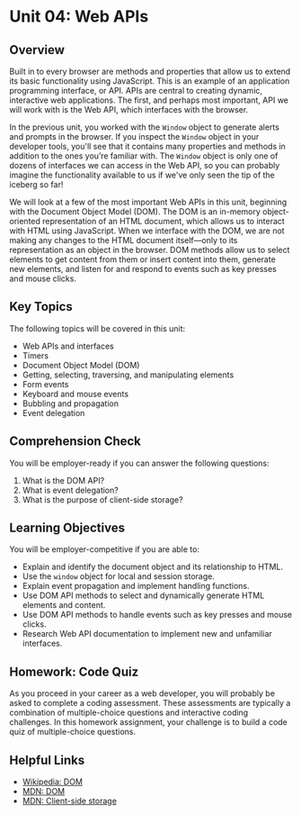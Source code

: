 # Unit 04: Web APIs

## Overview

Built in to every browser are methods and properties that allow us to extend its basic functionality using JavaScript. This is an example of an application programming interface, or API. APIs are central to creating dynamic, interactive web applications. The first, and perhaps most important, API we will work with is the Web API, which interfaces with the browser.

In the previous unit, you worked with the `Window` object to generate alerts and prompts in the browser. If you inspect the `Window` object in your developer tools, you'll see that it contains many properties and methods in addition to the ones you’re familiar with. The `Window` object is only one of dozens of interfaces we can access in the Web API, so you can probably imagine the functionality available to us if we've only seen the tip of the iceberg so far!

We will look at a few of the most important Web APIs in this unit, beginning with the Document Object Model (DOM). The DOM is an in-memory object-oriented representation of an HTML document, which allows us to interact with HTML using JavaScript. When we interface with the DOM, we are not making any changes to the HTML document itself—only to its representation as an object in the browser. DOM methods allow us to select elements to get content from them or insert content into them, generate new elements, and listen for and respond to events such as key presses and mouse clicks.

## Key Topics

The following topics will be covered in this unit:

- Web APIs and interfaces
- Timers
- Document Object Model (DOM)
- Getting, selecting, traversing, and manipulating elements
- Form events
- Keyboard and mouse events
- Bubbling and propagation
- Event delegation

## Comprehension Check

You will be employer-ready if you can answer the following questions:

1. What is the DOM API?
2. What is event delegation?
3. What is the purpose of client-side storage?

## Learning Objectives

You will be employer-competitive if you are able to:

- Explain and identify the document object and its relationship to HTML.
- Use the `window` object for local and session storage.
- Explain event propagation and implement handling functions.
- Use DOM API methods to select and dynamically generate HTML elements and content.
- Use DOM API methods to handle events such as key presses and mouse clicks.
- Research Web API documentation to implement new and unfamiliar interfaces.

## Homework: Code Quiz

As you proceed in your career as a web developer, you will probably be asked to complete a coding assessment. These assessments are typically a combination of multiple-choice questions and interactive coding challenges. In this homework assignment, your challenge is to build a code quiz of multiple-choice questions.

## Helpful Links

- [Wikipedia: DOM](https://en.wikipedia.org/wiki/Document_Object_Model)
- [MDN: DOM](https://developer.mozilla.org/en-US/docs/Web/API/Document_Object_Model)
- [MDN: Client-side storage](https://developer.mozilla.org/en-US/docs/Learn/JavaScript/Client-side_web_APIs/Client-side_storage)
